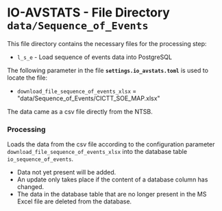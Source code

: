 # IO-AVSTATS - File Directory **`data/Sequence_of_Events`**

This file directory contains the necessary files for the processing step:

- `l_s_e` - Load sequence of events data into PostgreSQL

The following parameter in the file **`settings.io_avstats.toml`** is used to locate the file: 

- `download_file_sequence_of_events_xlsx` = "data/Sequence_of_Events/CICTT_SOE_MAP.xlsx"

The data came as a csv file directly from the NTSB.

### Processing

Loads the data from the csv file according to the configuration parameter `download_file_sequence_of_events_xlsx` into the database table `io_sequence_of_events`.

- Data not yet present will be added. 
- An update only takes place if the content of a database column has changed.
- The data in the database table that are no longer present in the MS Excel file are deleted from the database. 

